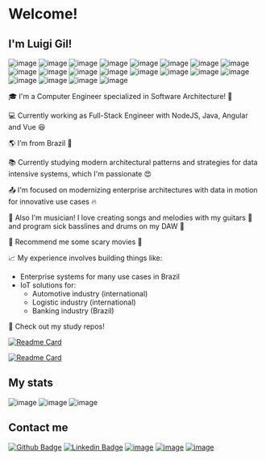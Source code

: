 # Welcome!

## I'm Luigi Gil!

![image](https://img.shields.io/badge/C-00599C?style=for-the-badge&logo=c&logoColor=white) ![image](https://img.shields.io/badge/C%2B%2B-00599C?style=for-the-badge&logo=c%2B%2B&logoColor=white)
![image](https://img.shields.io/badge/HTML5-E34F26?style=for-the-badge&logo=html5&logoColor=white) ![image](https://img.shields.io/badge/CSS3-1572B6?style=for-the-badge&logo=css3&logoColor=white) ![image](https://img.shields.io/badge/JavaScript-323330?style=for-the-badge&logo=javascript&logoColor=F7DF1E)
![image](https://img.shields.io/badge/Java-ED8B00?style=for-the-badge&logo=java&logoColor=white) ![image](https://img.shields.io/badge/Spring_Boot-F2F4F9?style=for-the-badge&logo=spring-boot) ![image](https://img.shields.io/badge/Spring-6DB33F?style=for-the-badge&logo=spring&logoColor=white)
![image](https://img.shields.io/badge/TypeScript-007ACC?style=for-the-badge&logo=typescript&logoColor=white) ![image](https://img.shields.io/badge/Angular-DD0031?style=for-the-badge&logo=angular&logoColor=white) ![image](https://img.shields.io/badge/Vue.js-35495E?style=for-the-badge&logo=vuedotjs&logoColor=4FC08D)
![image](https://img.shields.io/badge/Node.js-339933?style=for-the-badge&logo=nodedotjs&logoColor=white) ![image](https://img.shields.io/badge/nestjs-E0234E?style=for-the-badge&logo=nestjs&logoColor=white) ![image](https://img.shields.io/badge/Express.js-000000?style=for-the-badge&logo=express&logoColor=white) ![image](https://img.shields.io/badge/Socket.io-010101?&style=for-the-badge&logo=Socket.io&logoColor=white) ![image](https://img.shields.io/badge/fastify-202020?style=for-the-badge&logo=fastify&logoColor=white)
![image](https://img.shields.io/badge/Amazon_AWS-FF9900?style=for-the-badge&logo=amazonaws&logoColor=white) ![image](https://img.shields.io/badge/Azure_DevOps-0078D7?style=for-the-badge&logo=azure-devops&logoColor=white) ![image](https://img.shields.io/badge/Google_Cloud-4285F4?style=for-the-badge&logo=google-cloud&logoColor=white) ![image](https://img.shields.io/badge/microsoft%20azure-0089D6?style=for-the-badge&logo=microsoft-azure&logoColor=white)

:mortar_board: I'm a Computer Engineer specialized in Software Architecture! :100:

:computer: Currently working as Full-Stack Engineer with NodeJS, Java, Angular and Vue :satisfied:

:earth_americas: I’m from Brazil :house_with_garden:

:books: Currently studying modern architectural patterns and strategies for data intensive systems, which I'm passionate :heart_eyes:

:outbox_tray: I'm focused on modernizing enterprise architectures with data in motion for innovative use cases :fire:

:musical_keyboard: Also I'm musician! I love creating songs and melodies with my guitars :guitar: and program sick basslines and drums on my DAW :metal:
 
:movie_camera: Recommend me some scary movies :ghost:

:chart_with_upwards_trend: My experience involves building things like:
- Enterprise systems for many use cases in Brazil
- IoT solutions for:
    - Automotive industry (international)
    - Logistic industry (international)
    - Banking industry (Brazil)


:pencil: Check out my study repos!

[![Readme Card](https://github-readme-stats.vercel.app/api/pin/?username=luigigil&repo=event-driven-microservices)](https://github.com/luigigil/event-driven-microservices)

[![Readme Card](https://github-readme-stats.vercel.app/api/pin/?username=luigigil&repo=spring-boot-cloud)](https://github.com/luigigil/spring-boot-cloud)

## My stats

![image](https://github-readme-stats.vercel.app/api/top-langs/?username=luigigil)
![image](https://github-readme-streak-stats.herokuapp.com/?user=luigigil) ![image](https://github-readme-stats.vercel.app/api?username=luigigil)


## Contact me

[![Github Badge](https://img.shields.io/badge/GitHub-100000?style=for-the-badge&logo=github&logoColor=white)](https://github.com/luigigil) [![Linkedin Badge](https://img.shields.io/badge/LinkedIn-0077B5?style=for-the-badge&logo=linkedin&logoColor=white)]( https://www.linkedin.com/in/luigi-nunes-gil-1b09b9119/) [![image](https://img.shields.io/badge/Gmail-D14836?style=for-the-badge&logo=gmail&logoColor=white)](mailto:luigi.gil@gmail.com) [![image](https://img.shields.io/badge/Telegram-2CA5E0?style=for-the-badge&logo=telegram&logoColor=white)](https://t.me/luigigil) [![image](https://img.shields.io/badge/Buy_Me_A_Coffee-FFDD00?style=for-the-badge&logo=buy-me-a-coffee&logoColor=black)]()
